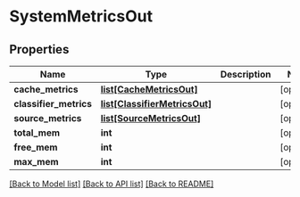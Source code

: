 # SystemMetricsOut

## Properties
Name | Type | Description | Notes
------------ | ------------- | ------------- | -------------
**cache_metrics** | [**list[CacheMetricsOut]**](CacheMetricsOut.md) |  | [optional] 
**classifier_metrics** | [**list[ClassifierMetricsOut]**](ClassifierMetricsOut.md) |  | [optional] 
**source_metrics** | [**list[SourceMetricsOut]**](SourceMetricsOut.md) |  | [optional] 
**total_mem** | **int** |  | [optional] 
**free_mem** | **int** |  | [optional] 
**max_mem** | **int** |  | [optional] 

[[Back to Model list]](../README.md#documentation-for-models) [[Back to API list]](../README.md#documentation-for-api-endpoints) [[Back to README]](../README.md)


